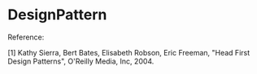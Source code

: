 # DesignPattern



Reference: 

[1] Kathy Sierra, Bert Bates, Elisabeth Robson, Eric Freeman, "Head First Design Patterns", O'Reilly Media, Inc, 2004.
